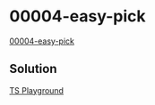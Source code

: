 # 00004-easy-pick

[00004-easy-pick](https://github.com/type-challenges/type-challenges/blob/main/questions/00004-easy-pick/README.md)

## Solution

[TS Playground](https://www.typescriptlang.org/play?#code/PQKgUABBAsELQQAoEsDGBrS8491gRgJ4QCCAdgC4AWA9mcQGICuEAFAAICGlAZkwJQQAxAFNOAZ2JCmZZHWH4myADYU4yMlixCdEAIpMR4inM1QsASQC2AB2UirIyhGoiIilWo0QABigwAPAAqADQQANIAfD4QAOZOIgBOaBAA7sjUNEwUEEziGrEQGQB0WlAAwnTGiUyoFOIQnC6ENm5EEDZo6AUuVG7iIjk0PB2JNK2JJka+4TE8Y1a+QT5lEAw0iRAiAB6ctvYAXKs+J-VYGhRJPJyobkE0ACY0EADeWFAmFIcQ1QXvEA8jKhkjYTHQDj8KMkyLF-qgaPtBiIHhD8DQaPZuFgAL6rCgtO6PGiIRIiABuyBEqQgAF4IABZQj+dDBIlhADkn3s7IgAB8IOz4YjLg92ZFVvCyMYXESIfcniTyZTqXS3lB1S4Mt92eVMWQIGMEeyQv8oEK7EiURBrsoBiaoLioCcVuYoJEIAA1ZUQeQAcQyAAkmPgIVQKBQbOIDsBgPVUFRigArcTFDaxYDQMAgYBgXOgCAAfSLxZLxYgAE0sptKoCIAGkm5S02ixBs7n8a0GUyusEwuEtttLmQHg10CJCMMIEF3aqsABtRBFfXhAC6coXK7AuLzIELzdLU6MOXKEmm+4PbeQtg2OQ7bheEAAogBHJicZRhR-bVp1CDY60LAK7B3nA8bvvYMJGMA2QqOI7LtgSECoKeDR0nOWBfj+FABC+b7KDh34iHUyIAIxhIyzKsk8HJciIYqRJE9pPoRdQ4a+74EVhyIAEzkd2gTyjQNFanRfICua9givRjFYDGEDAeIcA7FhSmJGMiRYBRPaCcJXyifygoIhaUlieyGhku+yCijJm5gBcVw3ISTyvFgtEQr8MJYIC4jAsgoKmO5UJ-GaRmSciqLonqW65vZiTXLczFcQ8JEuR8ImBdCsLbrF8VuJhREitxqWanpGXBUhoWWhFGJiJo247nu54tswkx9JsADKlyRo1TWtjmoBYO67VUJwpIQBOTCbOIGIwVUobhpG0axj5CbJqmiTptAwDcOIqRJINnretNyizVK80RlGMZxqtKZphmwDHad4gHfSGxuOUI3KBB8RRhAYYXUt11JrdG1ZjmYBAA)
